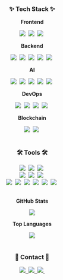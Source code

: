 <h3 align="center">✨ Tech Stack ✨</h3>
<div align="center">
  <!-- 프론트엔드 -->
  <p><strong>Frontend</strong></p>
  <img src="https://img.shields.io/badge/react-20232a.svg?style=for-the-badge&logo=react&logoColor=61DAFB" />&nbsp
  <img src="https://img.shields.io/badge/javascript-F7DF1E.svg?style=for-the-badge&logo=javascript&logoColor=20232a" />&nbsp
  <img src="https://img.shields.io/badge/flutter-02569B?style=for-the-badge&logo=flutter&logoColor=white" />&nbsp
</div>

<div align="center">
  <!-- 백엔드 -->
  <p><strong>Backend</strong></p>
  <img src="https://img.shields.io/badge/fastAPI-009688?style=for-the-badge&logo=fastapi&logoColor=white" />&nbsp
  <img src="https://img.shields.io/badge/spring boot-6DB33F.svg?style=for-the-badge&logo=spring-boot&logoColor=white" />&nbsp
  <img src="https://img.shields.io/badge/mysql-4479A1.svg?style=for-the-badge&logo=mysql&logoColor=white" />&nbsp
  <img src="https://img.shields.io/badge/redis-DC382D.svg?style=for-the-badge&logo=redis&logoColor=white" />&nbsp
  <img src="https://img.shields.io/badge/apache kafka-231F20.svg?style=for-the-badge&logo=apache-kafka&logoColor=white" />&nbsp
</div>

<div align="center">
  <!-- AI -->
  <p><strong>AI</strong></p>
  <img src="https://img.shields.io/badge/PyTorch-EE4C2C?style=for-the-badge&logo=pytorch&logoColor=white" />&nbsp
  <img src="https://img.shields.io/badge/TensorFlow-FF6F00?style=for-the-badge&logo=tensorflow&logoColor=white" />&nbsp
  <img src="https://img.shields.io/badge/OpenAI-412991?style=for-the-badge&logo=openai&logoColor=white" />&nbsp
  <img src="https://img.shields.io/badge/HuggingFace-FFBF00?style=for-the-badge&logo=huggingface&logoColor=black" />&nbsp
  <img src="https://img.shields.io/badge/LangChain-0055D4?style=for-the-badge&logo=chainlink&logoColor=white" />&nbsp
</div>

<div align="center">
  <!-- DevOps -->
  <p><strong>DevOps</strong></p>
  <img src="https://img.shields.io/badge/docker-2496ED.svg?style=for-the-badge&logo=docker&logoColor=white" />&nbsp
  <img src="https://img.shields.io/badge/kubernetes-326CE5.svg?style=for-the-badge&logo=kubernetes&logoColor=white" />&nbsp
  <img src="https://img.shields.io/badge/aws-232F3E.svg?style=for-the-badge&logo=amazon-aws&logoColor=white" />&nbsp
  <img src="https://img.shields.io/badge/azure-0078D4.svg?style=for-the-badge&logo=microsoft-azure&logoColor=white" />&nbsp
</div>

<div align="center">
  <!-- Blockchain -->
  <p><strong>Blockchain</strong></p>
  <img src="https://img.shields.io/badge/Solidity-363636?style=for-the-badge&logo=solidity&logoColor=white" />&nbsp
  <img src="https://img.shields.io/badge/Hyperledger-2F3134?style=for-the-badge&logo=hyperledger&logoColor=white" />&nbsp
</div>

<br>

<h3 align="center">🛠 Tools 🛠</h3>
<div align="center">
  <img src="https://img.shields.io/badge/git-F05033.svg?style=for-the-badge&logo=git&logoColor=white" />&nbsp
  <img src="https://img.shields.io/badge/github-181717.svg?style=for-the-badge&logo=github&logoColor=white" />&nbsp
  <img src="https://img.shields.io/badge/jira-0052CC.svg?style=for-the-badge&logo=jira&logoColor=white" />&nbsp
</div>

<div align="center">
  <img src="https://img.shields.io/badge/Notion-F3F3F3.svg?style=for-the-badge&logo=notion&logoColor=black" />&nbsp
  <img src="https://img.shields.io/badge/figma-F24E1E.svg?style=for-the-badge&logo=figma&logoColor=white" />&nbsp
  <img src="https://img.shields.io/badge/miricanvas-03C75A.svg?style=for-the-badge&logo=canvas&logoColor=white" />&nbsp
</div>

<div align="center">
  <img src="https://img.shields.io/badge/VSCode-2C2C32.svg?style=for-the-badge&logo=visual-studio-code&logoColor=22ABF3" />&nbsp
  <img src="https://img.shields.io/badge/jupyter-2C2C32.svg?style=for-the-badge&logo=jupyter&logoColor=F37726" />&nbsp
  <img src="https://img.shields.io/badge/pycharm-000000.svg?style=for-the-badge&logo=pycharm&logoColor=white" />&nbsp
  <img src="https://img.shields.io/badge/eclipse-2C2255.svg?style=for-the-badge&logo=eclipse-ide&logoColor=white" />&nbsp
  <img src="https://img.shields.io/badge/intellij-000000.svg?style=for-the-badge&logo=intellij-idea&logoColor=white" />&nbsp
  <img src="https://img.shields.io/badge/android studio-3DDC84.svg?style=for-the-badge&logo=android-studio&logoColor=white" />&nbsp
</div>

<br>

<div align="center">
  <!-- GitHub Stats -->
  <p><strong>GitHub Stats</strong></p>
  <img src="https://github-readme-stats.vercel.app/api?username=Data-MaSTeRR&show_icons=true&theme=radical" />
  <br />
  
  <!-- Top Languages -->
  <p><strong>Top Languages</strong></p>
  <img src="https://github-readme-stats.vercel.app/api/top-langs/?username=Data-MaSTeRR&layout=compact&theme=radical" />
  <br />
</div>

<br>

<h3 align="center">📩 Contact 📩</h3>
<div align="center">
  <a href="mailto:devgosu8504@shinhan.com">
    <img
      src="https://img.shields.io/badge/devgosu8504@shinhan.com-0078D4?style=for-the-badge&logo=microsoftoutlook&logoColor=white"/>&nbsp
  </a>
  <a href="https://www.instagram.com/shim_kunn/">
    <img
      src="https://img.shields.io/badge/instagram-E4405F?style=for-the-badge&logo=instagram&logoColor=white"/>&nbsp
  <a href="https://www.linkedin.com/in/%ED%98%84%EC%9A%B0-%EC%8B%AC-a1162520a/">
    <img
      src="https://img.shields.io/badge/linkedin-0A66C2?style=for-the-badge&logo=linkedin&logoColor=white"/>&nbsp
  </a>
</div>

